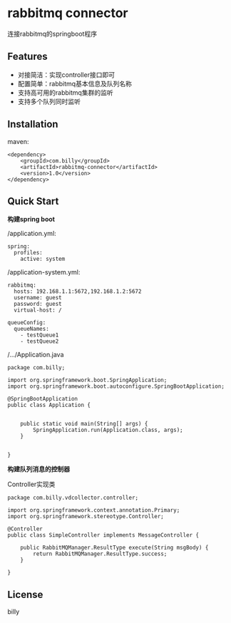 # rabbitmq connector #

连接rabbitmq的springboot程序

## Features

- 对接简洁：实现controller接口即可
- 配置简单：rabbitmq基本信息及队列名称
- 支持高可用的rabbitmq集群的监听
- 支持多个队列同时监听

## Installation

maven:


    <dependency>
        <groupId>com.billy</groupId>
        <artifactId>rabbitmq-connector</artifactId>
        <version>1.0</version>
    </dependency>
    
## Quick Start

**构建spring boot**

/application.yml:

    spring:
      profiles:
        active: system

/application-system.yml:

    rabbitmq:
      hosts: 192.168.1.1:5672,192.168.1.2:5672
      username: guest
      password: guest
      virtual-host: /
    
    queueConfig:
      queueNames:
        - testQueue1
        - testQueue2
        
/.../Application.java

    package com.billy;
    
    import org.springframework.boot.SpringApplication;
    import org.springframework.boot.autoconfigure.SpringBootApplication;
    
    @SpringBootApplication
    public class Application {
    
    
        public static void main(String[] args) {
            SpringApplication.run(Application.class, args);
        }
    
    
    }

**构建队列消息的控制器**

Controller实现类

    package com.billy.vdcollector.controller;
    
    import org.springframework.context.annotation.Primary;
    import org.springframework.stereotype.Controller;
    
    @Controller
    public class SimpleController implements MessageController {
    
        public RabbitMQManager.ResultType execute(String msgBody) {
            return RabbitMQManager.ResultType.success;
        }
    
    }


## License

billy